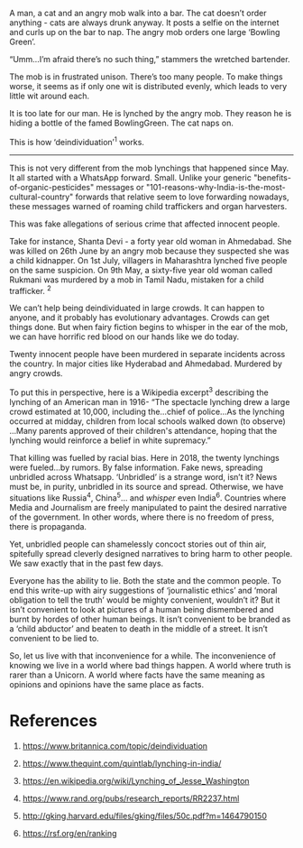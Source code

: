 <!-- TITLE: On Fake News and the Mob -->
<!-- SUBTITLE: An editorial by Niharika Shankar on Mob Justice. -->

A man, a cat and an angry mob walk into a bar. The cat doesn’t order anything - cats are always drunk anyway. It posts a selfie on the internet and curls up on the bar to nap. The angry mob orders one large ‘Bowling Green’.

“Umm…I’m afraid there’s no such thing,” stammers the wretched bartender.

The mob is in frustrated unison. There’s too many people. To make things worse, it seems as if only one wit is distributed evenly, which leads to very little wit around each. 

It is too late for our man. He is lynched by the angry mob. They reason he is hiding a bottle of the famed BowlingGreen. The cat naps on.

This is how ‘deindividuation’<sup>1</sup> works. 

-----

This is not very different from the mob lynchings that happened since May.  It all started with a WhatsApp forward. Small. Unlike your generic "benefits-of-organic-pesticides" messages or "101-reasons-why-India-is-the-most-cultural-country" forwards that relative seem to love forwarding nowadays, these messages warned of roaming child traffickers and organ harvesters. 

This was fake allegations of serious crime that affected innocent people.

Take for instance, Shanta Devi - a forty year old woman in Ahmedabad. She was killed on 26th June by an angry mob because they suspected she was a child kidnapper. On 1st July, villagers in Maharashtra lynched five people on the same suspicion. On 9th May, a sixty-five year old woman called Rukmani was murdered by a mob in Tamil Nadu, mistaken for a child trafficker. <sup>2</sup>

We can’t help being deindividuated in large crowds. It can happen to anyone, and it probably has evolutionary advantages. Crowds can get things done. But when fairy fiction begins to whisper in the ear of the mob, we can have horrific red blood on our hands like we do today.

Twenty innocent people have been murdered in separate incidents across the country. In major cities like Hyderabad and Ahmedabad. Murdered by angry crowds.

To put this in perspective, here is a Wikipedia excerpt<sup>3</sup>  describing the lynching of an American man in 1916- “The spectacle lynching drew a large crowd estimated at 10,000, including the…chief of police…As the lynching occurred at midday, children from local schools walked down (to observe) …Many parents approved of their children's attendance, hoping that the lynching would reinforce a belief in white supremacy.”

That killing was fuelled by racial bias. Here in 2018, the twenty lynchings were fueled…by rumors. By false information. Fake news, spreading unbridled across Whatsapp.
‘Unbridled’ is a strange word, isn’t it? News must be, in purity, unbridled in its source and spread. Otherwise, we have situations like Russia<sup>4</sup>, China<sup>5</sup>… and *whisper* even India<sup>6</sup>. Countries where Media and Journalism are freely manipulated to paint the desired narrative of the government. In other words, where there is no freedom of press, there is propaganda.

Yet, unbridled people can shamelessly concoct stories out of thin air, spitefully spread cleverly designed narratives to bring harm to other people. We saw exactly that in the past few days.

Everyone has the ability to lie. Both the state and the common people. To end this write-up with airy suggestions of ‘journalistic ethics’ and ‘moral obligation to tell the truth’ would be mighty convenient, wouldn’t it? But it isn’t convenient to look at pictures of a human being dismembered and burnt by hordes of other human beings. It isn’t convenient to be branded as a ‘child abductor’ and beaten to death in the middle of a street. It isn’t convenient to be lied to.

So, let us live with that inconvenience for a while. The inconvenience of knowing we live in a world where bad things happen. A world where truth is rarer than a Unicorn. A world where facts have the same meaning as opinions and opinions have the same place as facts.

# References
1. https://www.britannica.com/topic/deindividuation

2. https://www.thequint.com/quintlab/lynching-in-india/

3. https://en.wikipedia.org/wiki/Lynching_of_Jesse_Washington

4. https://www.rand.org/pubs/research_reports/RR2237.html

5. http://gking.harvard.edu/files/gking/files/50c.pdf?m=1464790150

6. https://rsf.org/en/ranking
